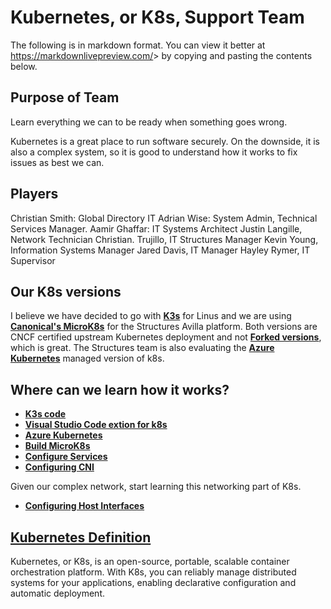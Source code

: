 # Kubernetes, or K8s, Support Team

The following is in markdown format. You can view it better at <https://markdownlivepreview.com/>> by copying and pasting the contents below.

## Purpose of Team

Learn everything we can to be ready when something goes wrong.

Kubernetes is a great place to run software securely.  On the downside, it is also a complex system, so it is good to understand how it works to fix issues as best we can.

## Players

Christian Smith: Global Directory IT
Adrian Wise: System Admin, Technical Services Manager.
Aamir Ghaffar: IT Systems Architect
Justin Langille, Network Technician
Christian. Trujillo, IT Structures Manager
Kevin Young, Information Systems Manager
Jared Davis, IT Manager
Hayley Rymer, IT Supervisor

## Our K8s versions

I believe we have decided to go with **[K3s](https://www.cloudzero.com/blog/k3s-vs-k8s/#:~:text=K3s%20is%20a%20lightweight%2C%20easy,Credit%3A%20How%20K3s%20works)** for Linus and we are using **[Canonical's MicroK8s](https://ubuntu.com/tutorials/install-a-local-kubernetes-with-microk8s#:~:text=MicroK8s%20is%20a%20CNCF%20certified,of%20libraries%20and%20binaries%20needed.)** for the Structures Avilla platform. Both versions are CNCF certified upstream Kubernetes deployment and not **[Forked versions](https://d2iq.com/blog/pure-open-source-kubernetes)**, which is great.  The Structures team is also evaluating the **[Azure Kubernetes](https://learn.microsoft.com/en-us/azure/aks/)** managed version of k8s.

## Where can we learn how it works?

- **[K3s code](https://github.com/k3s-io/k3s)**
- **[Visual Studio Code extion for k8s](https://marketplace.visualstudio.com/items?itemName=ms-kubernetes-tools.vscode-kubernetes-tools)**
- **[Azure Kubernetes](https://learn.microsoft.com/en-us/azure/aks/)**
- **[Build MicroK8s](https://github.com/canonical/microk8s/blob/master/docs/build.md)**
- **[Configure Services](https://microk8s.io/docs/configuring-services)**
- **[Configuring CNI](https://microk8s.io/docs/change-cidr)**

Given our complex network, start learning this networking part of K8s.

- **[Configuring Host Interfaces](https://microk8s.io/docs/configure-host-interfaces)**

## **[Kubernetes Definition](https://www.cloudzero.com/blog/k3s-vs-k8s/#:~:text=K3s%20is%20a%20lightweight,%20easy,Credit:%20How%20K3s%20works)**

Kubernetes, or K8s, is an open-source, portable, scalable container orchestration platform. With K8s, you can reliably manage distributed systems for your applications, enabling declarative configuration and automatic deployment.
